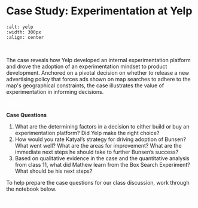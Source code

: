 # **Case Study:** Experimentation at Yelp 

```{image} ../images/yelp.png
:alt: yelp
:width: 300px
:align: center
```

<br>

The case reveals how Yelp developed an internal experimentation platform and drove the adoption of an experimentation mindset to product development. Anchored on a pivotal decision on whether to release a new advertising policy that forces ads shown on map searches to adhere to the map's geographical constraints, the case illustrates the value of experimentation in informing decisions. 

<a href="https://drive.google.com/file/d/1Iec9SthWK5RDkUaprvvDP-YaqYBZ9FZc/view?usp=sharing" class="btn btn-primary" style="color:white;" target="_blank">Read Case!</a>

**Case Questions**

1. What are the determining factors in a decision to either build or buy an experimentation platform? Did Yelp make the right choice? 
2. How would you rate Katyal’s strategy for driving adoption of Bunsen? What went well? What are the areas for improvement? What are the immediate next steps he should take to further Bunsen’s success?
3. Based on qualitative evidence in the case and the quantitative analysis from class 11, what did Mathew learn from the Box Search Experiment? What should be his next steps?

To help prepare the case questions for our class discussion, work through the notebook below.

<a href="https://colab.research.google.com/drive/1J72eItI4-89Q9pa2ZSkmLl9VLlm6jFPk?usp=sharing" class="btn btn-primary" style="color:white;" target="_blank">Launch Notebook!</a>